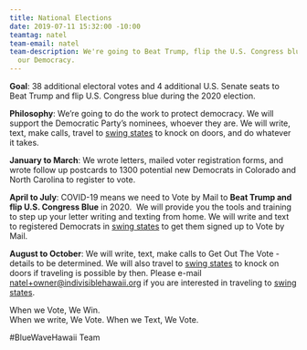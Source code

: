 ```yaml
---
title: National Elections
date: 2019-07-11 15:32:00 -10:00
teamtag: natel
team-email: natel
team-description: We're going to Beat Trump, flip the U.S. Congress blue to protect
  our Democracy.
---
```


**Goal**: 38 additional electoral votes and 4 additional U.S. Senate seats to Beat Trump and flip U.S. Congress blue during the 2020 election.

**Philosophy**: We’re going to do the work to protect democracy.  We will support the Democratic Party’s nominees, whoever they are.  We will write, text, make calls, travel to [swing states](https://swingleft.org/) to knock on doors, and do whatever it takes.  

**January to March**: We wrote letters, mailed voter registration forms, and wrote follow up postcards to 1300 potential new Democrats in Colorado and North Carolina to register to vote.

**April to July**: COVID-19 means we need to Vote by Mail to **Beat Trump and flip U.S. Congress Blue** in 2020.  We will provide you the tools and training to step up your letter writing and texting from home. We will write and text to registered Democrats in [swing states](https://swingleft.org/) to get them signed up to Vote by Mail. 

**August to October**: We will write, text, make calls to Get Out The Vote - details to be determined. We will also travel to [swing states](https://swingleft.org/) to knock on doors if traveling is possible by then.  Please e-mail natel+owner@indivisiblehawaii.org if you are interested in traveling to [swing states](https://swingleft.org/).

When we Vote, We Win.  
When we write, We Vote. 
When we Text, We Vote.

#BlueWaveHawaii Team